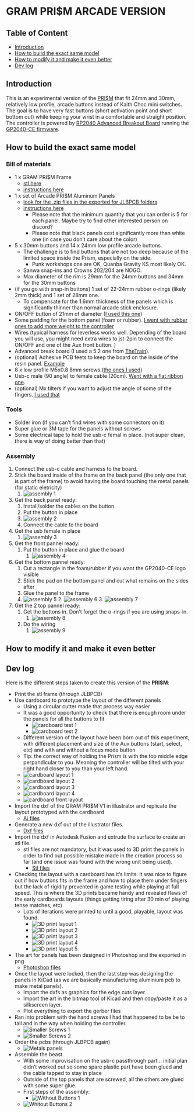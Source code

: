 # GRAM PRI$M ARCADE VERSION

## Table of Content
- [Introduction](#Introduction)
- [How to build the exact same model](#How-to-build-the-exact-same-model)
- [How to modify it and make it even better](#How-to-modify-it-and-make-it-even-better)
- [Dev log](#Dev-log)

## Introduction

This is an experimental version of the [PRI$M](https://github.com/GrammyMoney/GRAM-PRISM) that fit 24mm and 30mm, relatively low profile, arcade buttons instead of Kaith Choc mini switches.
The goal is to have very fast buttons (short activation point and short bottom out) while keeping your wrist in a comfortable and straight position.
The controller is powered by [RP2040 Advanced Breakout Board](https://github.com/OpenStickCommunity/Hardware/tree/main/RP2040%20Advanced%20Breakout%20Board) running the [GP2040-CE firmware](https://github.com/OpenStickCommunity/GP2040-CE).

## How to build the exact same model

### Bill of materials
- 1 x GRAM PRI$M Frame
    - [stl  here](https://github.com/Avtom/GRAM-PRISM/blob/arcade-V1/Arcade%20%20v1/stl/gram%20prism%20v1%20frame.stl)
    - [instructions here](https://github.com/Avtom/GRAM-PRISM/tree/arcade-V1?tab=readme-ov-file#the-frame)
- 1 x set of Arcade PRI$M Aluminum Panels
    - [look for the .zip files in the exported for JLBPCB folders](https://github.com/Avtom/GRAM-PRISM/tree/arcade-V1/Arcade%20%20v1/kicad)
    - [instructions here](https://github.com/Avtom/GRAM-PRISM/tree/arcade-V1?tab=readme-ov-file#the-panels)
        - Please note that the minimum quantity that you can order is 5 for each panel. Maybe try to find other interested person on discord?
        - Please note that black panels cost significantly more than white one (in case you don’t care about the color)
- 5 x 30mm buttons and 14 x 24mm low profile arcade buttons.
    - The challenge is to find buttons that are not too deep because of the limited space inside the Prism, especially on the side.
        - Punk workshops one are OK, Quanba Gravity KS most likely OK.
	- Sanwa snap-ins and Crowns 202/204 are NOGO.
    - Max diameter of the rim is 29mm for the 24mm buttons and 34mm for the 30mm buttons
- (if you go with snap-in buttons) 1 set of 22-24mm rubber o-rings (likely 2mm thick) and 1 set of 28mm one. 
    - To compensate for the 1.6mm thickness of the panels which is significantly thinner than normal arcade stick enclosure.
- ON/OFF button of 21mm of diameter ([I used this one](https://focusattack.com/mini-round-2-pin-spdt-on-off-rocker-switch-black/))
- Some padding for the bottom panel (foam or rubber). [I went with rubber ones to add more weight to the controller](https://www.amazon.ca/dp/B09KC846TX)
- Wires (typical harness for leverless works well. Depending of the board you will use, you might need extra wires to jst-2pin to connect the ON/OFF and one of the Aux front button. )
- Advanced break board (I used a 5.2 one from [TheTrain](https://github.com/TheTrainGoes)).
- (optional) Adhesive PCB feets to keep the board on the inside of the resin panel. [Example](https://focusattack.com/3mm-hole-low-profile-adhesive-pcb-feet-set-of-4/)
- 8 x low profile M5x0.8 8mm screws.([the ones I used](https://makerparts.ca/products/low-profile-screws-m5?variant=16606601284))
- Usb-c male (90 angle) to female cable (20cm). [Went with a flat ribbon one](https://www.amazon.ca/Degree-Angled-Ribbon-Standard-Charging/dp/B07C4RD344).
- (optional) Mx tilters if you want to adjust the angle of some of the fingers. [I used that](https://3dkeycap.com/products/mx-tilters-adapters-10-pack)     

### Tools
- Solder iron (if you can’t find wires with some connectors on it)
- Super glue or 3M tape for the panels without screws
- Some electrical tape to hold the usb-c femal in place. (not super clean, there is way of doing better than that)

### Assembly
1. Connect the usb-c cable and harness to the board.
2. Stick the board inside of the frame on the back panel (the only one that is part of the frame) to avoid having the board touching the metal panels (for static eletricity)
    1. ![assembly 1](https://github.com/Avtom/GRAM-PRISM/blob/arcade-V1/Arcade%20%20v1/documentation/Assembly1.jpg "Assembly 1")
3. Get the back panel ready:
    1. Install/solder the cables on the button
    2. Put the button in place
	1. ![assembly 2](https://github.com/Avtom/GRAM-PRISM/blob/arcade-V1/Arcade%20%20v1/documentation/Assembly2.jpg "Assembly 2")
    3. Connect the cable to the board
4. Get the usb female in place
    1. ![assembly 3](https://github.com/Avtom/GRAM-PRISM/blob/arcade-V1/Arcade%20%20v1/documentation/Assembly3.jpg "Assembly 3")
5. Get the front pannel ready:
    1. Put the button in place and glue the board
       1. ![assembly 4](https://github.com/Avtom/GRAM-PRISM/blob/arcade-V1/Arcade%20%20v1/documentation/Assembly4.jpg "Assembly 4")
6. Get the bottom pannel ready:
    1. Cut a rectangle in the foam/rubber if you want the GP2040-CE logo visible
    2. Stick the pad on the bottom panel and cut what remains on the sides after
    3. Glue the panel to the frame
	1. ![assembly 5](https://github.com/Avtom/GRAM-PRISM/blob/arcade-V1/Arcade%20%20v1/documentation/Assembly5.jpg "Assembly 5")
        2. ![assembly 6](https://github.com/Avtom/GRAM-PRISM/blob/arcade-V1/Arcade%20%20v1/documentation/Assembly6.jpg "Assembly 6")
        3. ![assembly 7](https://github.com/Avtom/GRAM-PRISM/blob/arcade-V1/Arcade%20%20v1/documentation/Assembly7.jpg "Assembly 7")
7. Get the 2 top pannel ready:
    1. Get the bottons in. Don’t forget the o-rings if you are using snaps-in.
        1. ![assembly 8](https://github.com/Avtom/GRAM-PRISM/blob/arcade-V1/Arcade%20%20v1/documentation/Assembly8.jpg "Assembly 8")
    2. Do the wiring
        1. ![assembly 9](https://github.com/Avtom/GRAM-PRISM/blob/arcade-V1/Arcade%20%20v1/documentation/Assembly9.jpg "Assembly 9")


## How to modify it and make it even better


## Dev log

Here is the different steps taken to create this version of the **PRI$M**:
- Print the stl frame (through JLBPCB)
- Use cardboard to prototype the layout of the different panels
    - Using a circular cutter made that process way easier
    - It was a good opportunity to check that there is enough room under the panels for all the buttons to fit
        - ![cardboard test 1](https://github.com/Avtom/GRAM-PRISM/blob/arcade-V1/Arcade%20%20v1/documentation/cardboard-check-room1.jpg "Card board test 1")
        - ![cardboard test 2](https://github.com/Avtom/GRAM-PRISM/blob/arcade-V1/Arcade%20%20v1/documentation/cardboard-check-room2.jpg "Card board test 2")
    - Different version of the layout have been born out of this experiment, with different placement and size of the Aux buttons (start, select, etc) and with and without a focus mode button
    - Tip: the correct way of holding the Prism is with the top middle edge perpandicular to you. Meaning the controller will be tilted with your right hand closer to you than your left hand.
    - ![cardboard layout 1](https://github.com/Avtom/GRAM-PRISM/blob/arcade-V1/Arcade%20%20v1/documentation/cardboard-layout1.jpg "Card layout test 1")
    - ![cardboard layout 2](https://github.com/Avtom/GRAM-PRISM/blob/arcade-V1/Arcade%20%20v1/documentation/cardboard-layout2.jpg "Card layout test 2")
    - ![cardboard layout 3](https://github.com/Avtom/GRAM-PRISM/blob/arcade-V1/Arcade%20%20v1/documentation/cardboard-layout3.jpg "Card layout test 3")
    - ![cardboard layout 4](https://github.com/Avtom/GRAM-PRISM/blob/arcade-V1/Arcade%20%20v1/documentation/cardboard-layout4.jpg "Card layout test 4")
    - ![cardboard front layout](https://github.com/Avtom/GRAM-PRISM/blob/arcade-V1/Arcade%20%20v1/documentation/cardboard-front-layout1.jpg "Card front layout")
- Import the dxf of the GRAM PRI$M V1 in illustrator and replicate the layout prototyped with the cardboard
    - [Ai files](https://github.com/Avtom/GRAM-PRISM/tree/arcade-V1/Arcade%20%20v1/illustrator)
- Generate a new dxf out of the illustrator files.
    - [Dxf files](https://github.com/Avtom/GRAM-PRISM/tree/arcade-V1/Arcade%20%20v1/dxf)
- Import the dxf in Autodesk Fusion and extrude the surface to create an stl file.
    - stl files are not mandatory, but it was used to 3D print the panels in order to find out possible mistake made in the creation process so far (and one issue was found with the wrong unit being used). 
        - [Stl files](https://github.com/Avtom/GRAM-PRISM/tree/arcade-V1/Arcade%20%20v1/stl/stl%202mm%20thick)
- Checking the layout with a cardboard has it’s limits. It was nice to figure out if how buttons fits in the frame and how to place them under fingers but the lack of rigidity prevented in game testing while playing at full speed. This is where the 3D prints became handy and revealed flaws of the early cardboards layouts (things getting tiring after 30 min of playing tense matches, etc)
    - Lots of iterations were printed to until a good, playable, layout was found.
      - ![3D print layout 1](https://github.com/Avtom/GRAM-PRISM/blob/arcade-V1/Arcade%20%20v1/documentation/3D-print-1.jpg "3D print layout 1")
      - ![3D print layout 2](https://github.com/Avtom/GRAM-PRISM/blob/arcade-V1/Arcade%20%20v1/documentation/3D-print-2.jpg "3D print layout 2")
      - ![3D print layout 3](https://github.com/Avtom/GRAM-PRISM/blob/arcade-V1/Arcade%20%20v1/documentation/3D-print-3.jpg "3D print layout 3")
      - ![3D print layout 4](https://github.com/Avtom/GRAM-PRISM/blob/arcade-V1/Arcade%20%20v1/documentation/3D-print-4.jpg "3D print layout 4")
      - ![3D print layout 5](https://github.com/Avtom/GRAM-PRISM/blob/arcade-V1/Arcade%20%20v1/documentation/3D-print-5.jpg "3D print layout 5")
- The art for panels has been designed in Photoshop and the exported in png
    - [Photoshop files](https://github.com/Avtom/GRAM-PRISM/tree/arcade-V1/Arcade%20%20v1/art)
- Once the layout were locked, then the last step was designing the panels in KiCad (as we are basically manufacturing aluminium pcb to make metal panels).
    - Import the dxfs as graphics for the edge.cuts layer
    - Import the art in the bitmap tool of Kicad and then copy/paste it as a silkscreen layer.
    - Plot everything to export the gerber files
- Ran into problem with the hand screws I had that happened to be be to tall and in the way when holding the controller.
    - ![Smaller Screws 1](https://github.com/Avtom/GRAM-PRISM/blob/arcade-V1/Arcade%20%20v1/documentation/smaller-screws-1.jpg "Smaller screws 1")
    - ![Smaller Screws 2](https://github.com/Avtom/GRAM-PRISM/blob/arcade-V1/Arcade%20%20v1/documentation/smaller-screws-2.jpg "Smaller screws 2")
- Order the pcbs (through JLBPCB again)
   - ![Metals panels](https://github.com/Avtom/GRAM-PRISM/blob/arcade-V1/Arcade%20%20v1/documentation/explosed.jpg "Metal Panels")
- Assemble the beast.
    - With some improvisation on the usb-c passthrough part… initial plan didn’t worked out so some spare plastic part have been glued and the cable tapped to stay in place
    - Outside of the top panels that are screwed, all the others are glued with some super glue.
    - First steps of the assembly:
        - ![Without Buttons 1](https://github.com/Avtom/GRAM-PRISM/blob/arcade-V1/Arcade%20%20v1/documentation/without-button-1.jpg "without button 1")
	- ![Whitout Buttons 2](https://github.com/Avtom/GRAM-PRISM/blob/arcade-V1/Arcade%20%20v1/documentation/without-button-1.jpg "without button 2")
